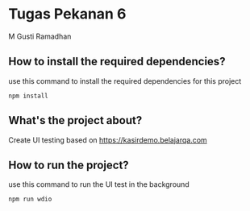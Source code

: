 # Tugas Pekanan 6
M Gusti Ramadhan

## How to install the required dependencies?

use this command to install the required dependencies for this project
``` 
npm install
```

## What's the project about?

Create UI testing based on https://kasirdemo.belajarqa.com

## How to run the project?

use this command to run the UI test in the background

``` 
npm run wdio
```

